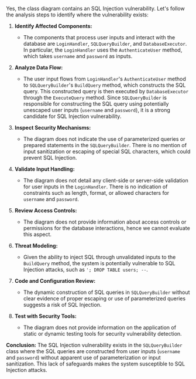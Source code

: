 Yes, the class diagram contains an SQL Injection vulnerability. Let's follow the analysis steps to identify where the vulnerability exists:

1. **Identify Affected Components:**
   - The components that process user inputs and interact with the database are `LoginHandler`, `SQLQueryBuilder`, and `DatabaseExecutor`. In particular, the `LoginHandler` uses the `AuthenticateUser` method, which takes `username` and `password` as inputs.

2. **Analyze Data Flow:**
   - The user input flows from `LoginHandler`'s `AuthenticateUser` method to `SQLQueryBuilder`'s `BuildQuery` method, which constructs the SQL query. This constructed query is then executed by `DatabaseExecutor` through the `ExecuteQuery` method. Since `SQLQueryBuilder` is responsible for constructing the SQL query using potentially unescaped user inputs (`username` and `password`), it is a strong candidate for SQL Injection vulnerability.

3. **Inspect Security Mechanisms:**
   - The diagram does not indicate the use of parameterized queries or prepared statements in the `SQLQueryBuilder`. There is no mention of input sanitization or escaping of special SQL characters, which could prevent SQL Injection.

4. **Validate Input Handling:**
   - The diagram does not detail any client-side or server-side validation for user inputs in the `LoginHandler`. There is no indication of constraints such as length, format, or allowed characters for `username` and `password`.

5. **Review Access Controls:**
   - The diagram does not provide information about access controls or permissions for the database interactions, hence we cannot evaluate this aspect.

6. **Threat Modeling:**
   - Given the ability to inject SQL through unvalidated inputs to the `BuildQuery` method, the system is potentially vulnerable to SQL Injection attacks, such as `'; DROP TABLE users; --`.

7. **Code and Configuration Review:**
   - The dynamic construction of SQL queries in `SQLQueryBuilder` without clear evidence of proper escaping or use of parameterized queries suggests a risk of SQL Injection.

8. **Test with Security Tools:**
   - The diagram does not provide information on the application of static or dynamic testing tools for security vulnerability detection.

**Conclusion:**
The SQL Injection vulnerability exists in the `SQLQueryBuilder` class where the SQL queries are constructed from user inputs (`username` and `password`) without apparent use of parameterization or input sanitization. This lack of safeguards makes the system susceptible to SQL Injection attacks.